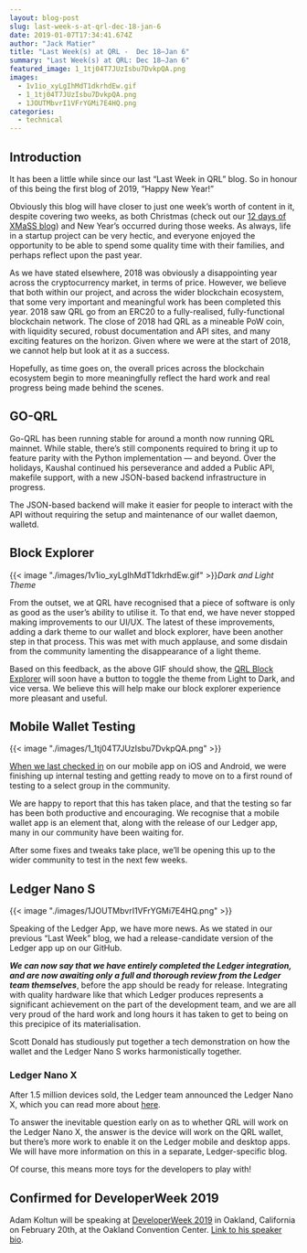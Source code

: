 ```yaml
---
layout: blog-post
slug: last-week-s-at-qrl-dec-18-jan-6
date: 2019-01-07T17:34:41.674Z
author: "Jack Matier"
title: "Last Week(s) at QRL -  Dec 18–Jan 6"
summary: "Last Week(s) at QRL: Dec 18–Jan 6"
featured_image: 1_1tj04T7JUzIsbu7DvkpQA.png
images:
  - 1v1io_xyLgIhMdT1dkrhdEw.gif
  - 1_1tj04T7JUzIsbu7DvkpQA.png
  - 1JOUTMbvrI1VFrYGMi7E4HQ.png
categories:
  - technical 
---
```


## Introduction

It has been a little while since our last “Last Week in QRL” blog. So in honour of this being the first blog of 2019, “Happy New Year!”

Obviously this blog will have closer to just one week’s worth of content in it, despite covering two weeks, as both Christmas (check out our [12 days of XMaSS blog](/blog/12-days-of-xmass)) and New Year’s occurred during those weeks. As always, life in a startup project can be very hectic, and everyone enjoyed the opportunity to be able to spend some quality time with their families, and perhaps reflect upon the past year.

As we have stated elsewhere, 2018 was obviously a disappointing year across the cryptocurrency market, in terms of price. However, we believe that both within our project, and across the wider blockchain ecosystem, that some very important and meaningful work has been completed this year. 2018 saw QRL go from an ERC20 to a fully-realised, fully-functional blockchain network. The close of 2018 had QRL as a mineable PoW coin, with liquidity secured, robust documentation and API sites, and many exciting features on the horizon. Given where we were at the start of 2018, we cannot help but look at it as a success.

Hopefully, as time goes on, the overall prices across the blockchain ecosystem begin to more meaningfully reflect the hard work and real progress being made behind the scenes.

## GO-QRL

Go-QRL has been running stable for around a month now running QRL mainnet. While stable, there’s still components required to bring it up to feature parity with the Python implementation — and beyond. Over the holidays, Kaushal continued his perseverance and added a Public API, makefile support, with a new JSON-based backend infrastructure in progress.

The JSON-based backend will make it easier for people to interact with the API without requiring the setup and maintenance of our wallet daemon, walletd.

## Block Explorer

{{< image "./images/1v1io_xyLgIhMdT1dkrhdEw.gif" >}}*Dark and Light Theme*

From the outset, we at QRL have recognised that a piece of software is only as good as the user’s ability to utilise it. To that end, we have never stopped making improvements to our UI/UX. The latest of these improvements, adding a dark theme to our wallet and block explorer, have been another step in that process. This was met with much applause, and some disdain from the community lamenting the disappearance of a light theme.

Based on this feedback, as the above GIF should show, the [QRL Block Explorer](https://explorer.theqrl.org/) will soon have a button to toggle the theme from Light to Dark, and vice versa. We believe this will help make our block explorer experience more pleasant and useful.

## Mobile Wallet Testing

{{< image "./images/1_1tj04T7JUzIsbu7DvkpQA.png" >}}

[When we last checked in](/blog/last-week-s-in-qrl-december-4th-17th-2018) on our mobile app on iOS and Android, we were finishing up internal testing and getting ready to move on to a first round of testing to a select group in the community.

We are happy to report that this has taken place, and that the testing so far has been both productive and encouraging. We recognise that a mobile wallet app is an element that, along with the release of our Ledger app, many in our community have been waiting for.

After some fixes and tweaks take place, we’ll be opening this up to the wider community to test in the next few weeks.

## Ledger Nano S

{{< image "./images/1JOUTMbvrI1VFrYGMi7E4HQ.png" >}}

Speaking of the Ledger App, we have more news. As we stated in our previous “Last Week” blog, we had a release-candidate version of the Ledger app up on our GitHub.

***We can now say that we have entirely completed the Ledger integration, and are now awaiting only a full and thorough review from the Ledger team themselves***, before the app should be ready for release. Integrating with quality hardware like that which Ledger produces represents a significant achievement on the part of the development team, and we are all very proud of the hard work and long hours it has taken to get to being on this precipice of its materialisation.

Scott Donald has studiously put together a tech demonstration on how the wallet and the Ledger Nano S works harmonistically together.


### Ledger Nano X

After 1.5 million devices sold, the Ledger team announced the Ledger Nano X, which you can read more about [here](https://www.ledger.com/pages/ledger-nano-x).

To answer the inevitable question early on as to whether QRL will work on the Ledger Nano X, the answer is the device will work on the QRL wallet, but there’s more work to enable it on the Ledger mobile and desktop apps. We will have more information on this in a separate, Ledger-specific blog.

Of course, this means more toys for the developers to play with!

## Confirmed for DeveloperWeek 2019

Adam Koltun will be speaking at [DeveloperWeek 2019](https://www.developerweek.com/) in Oakland, California on February 20th, at the Oakland Convention Center. [Link to his speaker bio](https://developerweek2019.sched.com/speaker/adam_koltun.1yz9ak9c).